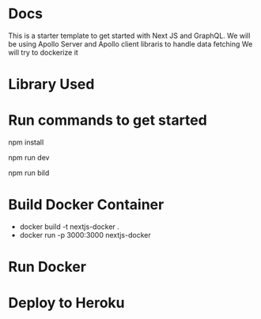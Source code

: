 # Docs

This is a starter template to get started with Next JS and GraphQL.
We will be using Apollo Server and Apollo client libraris to handle data fetching
We will try to dockerize it

# Library Used

# Run commands to get started
npm install

npm run dev

npm run bild

# Build Docker Container
-  docker build -t nextjs-docker .
-  docker run -p 3000:3000 nextjs-docker

# Run Docker

# Deploy to Heroku
